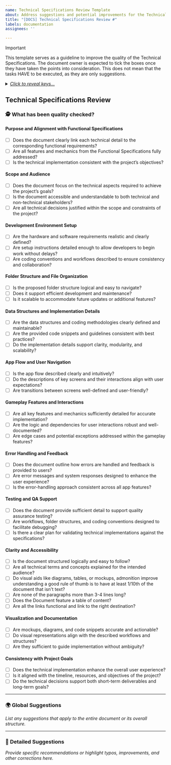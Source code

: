 ```yaml
---
name: Technical Specifications Review Template
about: Address suggestions and potential improvements for the Technical Specifications
title: "[DOCS] Technical Specifications Review #"
labels: documentation
assignees: ''

---
```


> [!IMPORTANT]
> This template serves as a guideline to improve the quality of the Technical Specifications. The document owner is expected to tick the boxes once they have taken the points into consideration. This does not mean that the tasks HAVE to be executed, as they are only suggestions.

<details>
<summary><em><ins>Click to reveal keys...</ins></em></summary>
  
#### Text Format
- **Bold**: replaced word in original text
- Normal: Citation from original text
- *Italic*: Comment
- ~~strikethrough~~: Original text to remove

#### Suggestions
- IMPROVEMENT: something to add, to be defined by document owner
- TYPO: a suggestion for correcting a found typo

</details>

## Technical Specifications Review

### 🕵️ What has been quality checked?

#### **Purpose and Alignment with Functional Specifications**

- [ ] Does the document clearly link each technical detail to the corresponding functional requirements?  
- [ ] Are all features and mechanics from the Functional Specifications fully addressed?  
- [ ] Is the technical implementation consistent with the project’s objectives?  

#### **Scope and Audience**

- [ ] Does the document focus on the technical aspects required to achieve the project’s goals?  
- [ ] Is the document accessible and understandable to both technical and non-technical stakeholders?  
- [ ] Are all technical decisions justified within the scope and constraints of the project?  

#### **Development Environment Setup**

- [ ] Are the hardware and software requirements realistic and clearly defined?  
- [ ] Are setup instructions detailed enough to allow developers to begin work without delays?  
- [ ] Are coding conventions and workflows described to ensure consistency and collaboration?  

#### **Folder Structure and File Organization**

- [ ] Is the proposed folder structure logical and easy to navigate?  
- [ ] Does it support efficient development and maintenance?  
- [ ] Is it scalable to accommodate future updates or additional features?  

#### **Data Structures and Implementation Details**

- [ ] Are the data structures and coding methodologies clearly defined and maintainable?  
- [ ] Are the provided code snippets and guidelines consistent with best practices?  
- [ ] Do the implementation details support clarity, modularity, and scalability?  

#### **App Flow and User Navigation**

- [ ] Is the app flow described clearly and intuitively?  
- [ ] Do the descriptions of key screens and their interactions align with user expectations?  
- [ ] Are transitions between screens well-defined and user-friendly?  

#### **Gameplay Features and Interactions**

- [ ] Are all key features and mechanics sufficiently detailed for accurate implementation?  
- [ ] Are the logic and dependencies for user interactions robust and well-documented?  
- [ ] Are edge cases and potential exceptions addressed within the gameplay features?  

#### **Error Handling and Feedback**

- [ ] Does the document outline how errors are handled and feedback is provided to users?  
- [ ] Are error messages and system responses designed to enhance the user experience?  
- [ ] Is the error-handling approach consistent across all app features?  

#### **Testing and QA Support**

- [ ] Does the document provide sufficient detail to support quality assurance testing?  
- [ ] Are workflows, folder structures, and coding conventions designed to facilitate debugging?  
- [ ] Is there a clear plan for validating technical implementations against the specifications?  

#### **Clarity and Accessibility**

- [ ] Is the document structured logically and easy to follow?
- [ ] Are all technical terms and concepts explained for the intended audience?  
- [ ] Do visual aids like diagrams, tables, or mockups, admonition improve understanding a good rule of thumb is to have at least 1/10th of the document that isn't text?  
- [ ] Are none of the paragraphs more than 3-4 lines long?
- [ ] Does the Document feature a table of content?
- [ ] Are all the links functional and link to the right destination?

#### **Visualization and Documentation**

- [ ] Are mockups, diagrams, and code snippets accurate and actionable?  
- [ ] Do visual representations align with the described workflows and structures?  
- [ ] Are they sufficient to guide implementation without ambiguity?  

#### **Consistency with Project Goals**

- [ ] Does the technical implementation enhance the overall user experience?  
- [ ] Is it aligned with the timeline, resources, and objectives of the project?  
- [ ] Do the technical decisions support both short-term deliverables and long-term goals?  

---

### 🌍 **Global Suggestions**

*List any suggestions that apply to the entire document or its overall structure.*

---

### 🔎 **Detailed Suggestions**

*Provide specific recommendations or highlight typos, improvements, and other corrections here.*
